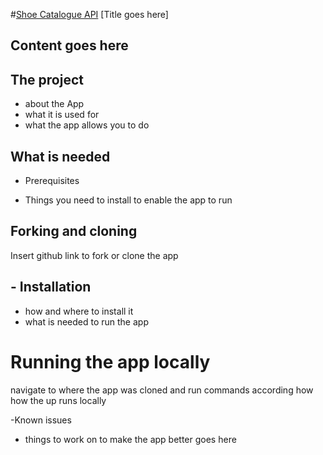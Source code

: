 
#[Shoe Catalogue API](https://github.com/shannonsn/shoes_api) [Title goes here]

## Content goes here

## The project
* about the App
* what it is used for
* what the app allows you to do

## What is needed
* Prerequisites
- Things you need to install to enable the app to run

## Forking and cloning

Insert github link to fork or clone the app

## - Installation
* how and where to install it
* what is needed to run the app

# Running the app locally
navigate to where the app was cloned
and run commands according how how the up runs locally


-Known issues
* things to work on to make the app better goes here
